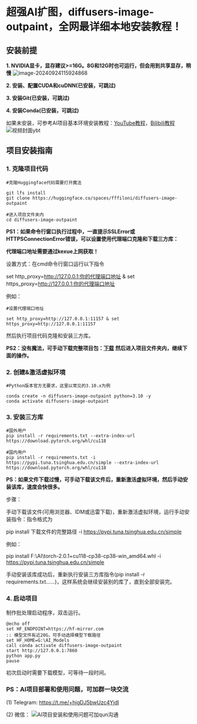 

# 超强AI扩图，diffusers-image-outpaint，全网最详细本地安装教程！



## 安装前提

**1. NVIDIA显卡，显存建议>=16G。8G和12G时也可运行，但会用到共享显存，稍慢**
![image-20240924115924868](https://github.com/user-attachments/assets/5c751b89-de4c-4915-95fd-182ea8867545)

**2. 安装、配置CUDA和cuDNN(已安装，可跳过)**

**3. 安装Git(已安装，可跳过)**

**4. 安装Conda(已安装，可跳过)**

如果未安装，可参考AI项目基本环境安装教程：[YouTube教程](https://youtu.be/yliAfNJgtpI?si=ODw5qKYQ5b9URA2c)，[Bilibili教程](https://www.bilibili.com/video/BV1seYteFEvy/?vd_source=6c8b8679b818b05d24c65f49a65eb994)
![视频封面ybt](https://github.com/user-attachments/assets/85574307-b95d-4b3f-927c-47c6a3b0a6bb)




## 项目安装指南

### **1. 克隆项目代码**

``` 
#克隆Huggingface代码需要打开魔法

git lfs install
git clone https://huggingface.co/spaces/fffiloni/diffusers-image-outpaint

#进入项目文件夹内
cd diffusers-image-outpaint
```

**PS1：如果命令行窗口执行过程中，一直提示SSLError或HTTPSConnectionError错误，可以设置使用代理端口克隆和下载三方库：**

**代理端口地址需要通过kexue上网获取！**

设置方式：在cmd命令行窗口运行以下指令

set http_proxy=http://127.0.0.1:你的代理端口地址 & set https_proxy=http://127.0.0.1:你的代理端口地址

例如：

```
#设置代理端口地址

set http_proxy=http://127.0.0.1:11157 & set https_proxy=http://127.0.0.1:11157
```

然后执行项目代码克隆和安装三方库。

**PS2：没有魔法，可手动下载完整项目包：[下载](https://wwaf.lanzouv.com/i3BEy2auxihg)**  **然后进入项目文件夹内，继续下面的操作。**

### **2.** **创建&激活虚拟环境**

```
#Python版本官方无要求，这里以常见的3.10.x为例

conda create -n diffusers-image-outpaint python=3.10 -y
conda activate diffusers-image-outpaint
```

### **3. 安装三方库**

```
#国外用户
pip install -r requirements.txt --extra-index-url https://download.pytorch.org/whl/cu118

#国内用户
pip install -r requirements.txt -i https://pypi.tuna.tsinghua.edu.cn/simple --extra-index-url https://download.pytorch.org/whl/cu118
```

**PS：如果文件下载过慢，可手动下载该文件后，重新激活虚拟环境，然后手动安装该库，速度会快很多。**

步骤：

手动下载该文件(可用浏览器、IDM或迅雷下载)，重新激活虚拟环境，运行手动安装指令：指令格式为

pip install 下载文件的完整路径 -i https://pypi.tuna.tsinghua.edu.cn/simple

例如：

pip install F:\AI\torch-2.0.1+cu118-cp38-cp38-win_amd64.whl -i https://pypi.tuna.tsinghua.edu.cn/simple

手动安装该库成功后，重新执行安装三方库指令(pip install -r requirements.txt......)，这样系统会继续安装别的库了，直到全部安装完。

### 4. 启动项目

制作批处理启动程序，双击运行。

```
@echo off
set HF_ENDPOINT=https://hf-mirror.com
:: 模型文件有近20G，可手动选择模型下载路径
set HF_HOME=G:\AI_Models
call conda activate diffusers-image-outpaint
start http://127.0.0.1:7860
python app.py
pause
```

初次启动时需要下载模型，可等待一段时间。

### PS：AI项目部署和使用问题，可加群一块交流
(1) Telegram: https://t.me/+hjgDJ5bwUzc4Yjdl

(2) 微信：
![AI项目安装和使用问题可加qun沟通](https://github.com/user-attachments/assets/569a4851-3266-4b78-ac86-bb043c4d0786)
